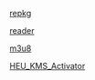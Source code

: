 [repkg](https://github.com/notscuffed/repkg)

[reader](https://github.com/binbyu/Reader)

[m3u8](https://github.com/nilaoda/N_m3u8DL-CLI/releases)

[HEU_KMS_Activator](https://github.com/zbezj/HEU_KMS_Activator/releases)
